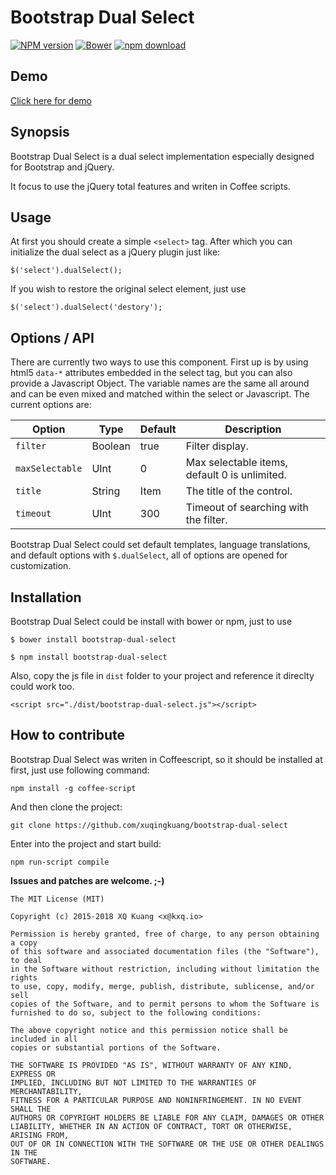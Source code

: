 # Bootstrap Dual Select

[![NPM version](http://img.shields.io/npm/v/bootstrap-dual-select.svg?style=flat-square)](http://npmjs.org/package/bootstrap-dual-select)
[![Bower](https://img.shields.io/bower/v/bootstrap-dual-select.svg?style=flat-square)](https://github.com/xuqingkuang/bootstrap-dual-select)
[![npm download](https://img.shields.io/npm/dm/bootstrap-dual-select.svg?style=flat-square)](https://npmjs.org/package/bootstrap-dual-select)

## Demo

[Click here for demo](http://xuqingkuang.github.io/bootstrap-dual-select/index.html)

## Synopsis

Bootstrap Dual Select is a dual select implementation especially designed for 
Bootstrap and jQuery.

It focus to use the jQuery total features and writen in Coffee scripts.

## Usage

At first you should create a simple `<select>` tag. After which you can
initialize the dual select as a jQuery plugin just like: 

`$('select').dualSelect();`

If you wish to restore the original select element, just use

`$('select').dualSelect('destory');`

## Options / API

There are currently two ways to use this component. First up is by using html5
`data-*` attributes embedded in the select tag, but you can also provide a 
Javascript Object. The variable names are the same all around and can be even
mixed and matched within the select or Javascript. The current options are: 

| Option         | Type    | Default    | Description |
| -------------- | ------- | ---------- | ----------- |
| `filter`       | Boolean | true       | Filter display. |
| `maxSelectable`| UInt    | 0          | Max selectable items, default 0 is unlimited. |
| `title`        | String  | Item       | The title of the control. |
| `timeout`      | UInt    | 300        | Timeout of searching with the filter. |

Bootstrap Dual Select could set default templates, language translations, and
default options with `$.dualSelect`, all of options are opened for customization.


## Installation


Bootstrap Dual Select could be install with bower or npm, just to use

`$ bower install bootstrap-dual-select`

`$ npm install bootstrap-dual-select`

Also, copy the js file in `dist` folder to your project and reference it
direclty could work too.

`<script src="./dist/bootstrap-dual-select.js"></script>`

## How to contribute

Bootstrap Dual Select was writen in Coffeescript, so it should be installed at
first, just use following command:

`npm install -g coffee-script`

And then clone the project:

`git clone https://github.com/xuqingkuang/bootstrap-dual-select`

Enter into the project and start build:

`npm run-script compile`

**Issues and patches are welcome. ;-)**


```
The MIT License (MIT)

Copyright (c) 2015-2018 XQ Kuang <x@kxq.io>

Permission is hereby granted, free of charge, to any person obtaining a copy
of this software and associated documentation files (the "Software"), to deal
in the Software without restriction, including without limitation the rights
to use, copy, modify, merge, publish, distribute, sublicense, and/or sell
copies of the Software, and to permit persons to whom the Software is
furnished to do so, subject to the following conditions:

The above copyright notice and this permission notice shall be included in all
copies or substantial portions of the Software.

THE SOFTWARE IS PROVIDED "AS IS", WITHOUT WARRANTY OF ANY KIND, EXPRESS OR
IMPLIED, INCLUDING BUT NOT LIMITED TO THE WARRANTIES OF MERCHANTABILITY,
FITNESS FOR A PARTICULAR PURPOSE AND NONINFRINGEMENT. IN NO EVENT SHALL THE
AUTHORS OR COPYRIGHT HOLDERS BE LIABLE FOR ANY CLAIM, DAMAGES OR OTHER
LIABILITY, WHETHER IN AN ACTION OF CONTRACT, TORT OR OTHERWISE, ARISING FROM,
OUT OF OR IN CONNECTION WITH THE SOFTWARE OR THE USE OR OTHER DEALINGS IN THE
SOFTWARE.
```